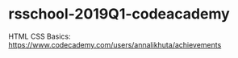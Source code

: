 # rsschool-2019Q1-codeacademy
HTML CSS Basics: https://www.codecademy.com/users/annalikhuta/achievements
